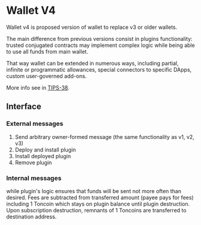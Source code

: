 # Wallet V4
Wallet v4 is proposed version of wallet to replace v3 or older wallets.

 The main difference from previous versions consist in plugins functionality:
trusted conjugated contracts may implement complex logic while being able to use all funds from main wallet. 

That way wallet can be extended in numerous ways, including partial, infinite or programmatic allowances, special connectors to specific DApps, custom user-governed add-ons. 

More info see in [TIPS-38](https://github.com/newton-blockchain/TIPs/issues/38).

 ## Interface
### External messages
1. Send arbitrary owner-formed message (the same functionality as v1, v2, v3)
2. Deploy and install plugin
3. Install deployed plugin
4. Remove plugin 

### Internal messages
<!-- 1. Upon receiving message with `0x706c7567` op from plugin (list of plugins is stored in wallet storage), wallet sends requested funds to plugin. 

## Plugins
### Subscription plugin
Plugin implements logic of periodic predefined payments to fixed destination address. Payment is initiated by anyone-can-send external message, -->
 while plugin's logic ensures that funds will be sent not more often than desired. Fees are subtracted from transferred amount (payee pays for fees)
 including 1 Toncoin which stays on plugin balance until plugin destruction. Upon subscription destruction, remnants of 1 Toncoins are transferred to 
destination address. 
